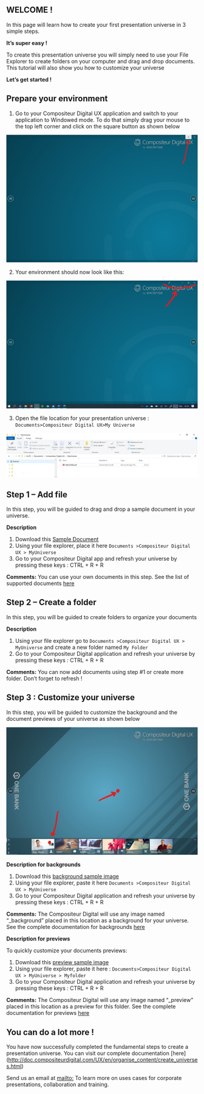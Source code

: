 ## WELCOME !
In this page will learn how to create your first presentation universe in 3 simple steps.

**It’s super easy !**

To create this presentation universe you will simply need to use your File Explorer to create folders on your computer and drag and drop documents. This tutorial will also show you how to customize your universe

**Let’s get started !**

## Prepare your environment

1. Go to your Compositeur Digital UX application and switch to your application to Windowed mode. To do that simply drag your mouse to the top left corner and click on the square button as shown below

![windowed](img/windowed.jpg)



2. Your environment should now look like this:

![windowed2](img/windowed2.jpg)



3. Open the file location for your presentation universe : `Documents>Compositeur Digital UX>My Universe`

![filelocation1](img/filelocation1.jpg)


## Step 1 – Add file

In this step, you will be guided to drag and drop a sample document in your universe. 

**Description** 
1.	Download this [Sample Document](samples/DocumentPDF.pdf) 
2.	Using your file explorer, place it here `Documents >Compositeur Digital UX > MyUniverse`
3.  Go to your Compositeur Digital app and refresh your universe by pressing these keys : CTRL + R + R 

**Comments:** You can use your own documents in this step. See the list of supported documents [here](http://doc.compositeurdigital.com/UX/en/organise_content/supported_content/) 



## Step 2 – Create a folder

In this step, you will be guided to create folders to organize your documents 

**Description** 
1.	Using your file explorer go to `Documents >Compositeur Digital UX > MyUniverse` and create a new folder named `My Folder`
2.	Go to your Compositeur Digital application and refresh your universe by pressing these keys : CTRL + R + R 

**Comments:** You can now add documents using step #1 or create more folder. Don’t forget to refresh ! 



## Step 3 :  Customize your universe

In this step, you will be guided to customize the background and the document previews of your universe as shown below

![customize](img/customize.jpg)

**Description for backgrounds** 

1.	Download this [background sample image](./samples/_background.png)
2.	Using your file explorer, paste it here `Documents >Compositeur Digital UX > MyUniverse`
3.	Go to your Compositeur Digital application and refresh your universe by pressing these keys : CTRL + R + R 

**Comments:**  The Compositeur Digital will use any image named “_background” placed in this location as a background for your universe. See the complete documentation for backgrounds [here](http://doc.compositeurdigital.com/UX/en/organise_content/create_universes.html#background)


**Description for previews** 

To quickly customize your documents previews:

1.	Download this [preview sample image](./samples/_preview.jpg)
2.	Using your file explorer, paste it here : `Documents>Compositeur Digital UX > MyUniverse > Myfolder`
3.	Go to your Compositeur Digital application and refresh your universe by pressing these keys : CTRL + R + R 

**Comments:** The Compositeur Digital will use any image named “_preview” placed in this location as a preview for this folder. See the complete documentation for previews [here](http://doc.compositeurdigital.com/UX/en/organise_content/create_universes.html#thumbnails)




## You can do a lot more ! ## 

You have now successfully completed the fundamental steps to create a presentation universe. You can visit our complete documentation [here] (http://doc.compositeurdigital.com/UX/en/organise_content/create_universes.html)

Send us an email at <mailto:> To learn more on uses cases for corporate presentations, collaboration and training.
